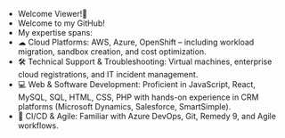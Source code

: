 - Welcome Viewer!👋 
- Welcome to my GitHub!
- My expertise spans:
- ☁ Cloud Platforms: AWS, Azure, OpenShift – including workload migration, sandbox creation, and cost optimization.
- 🛠 Technical Support & Troubleshooting: Virtual machines, enterprise cloud registrations, and IT incident management.
- 💻 Web & Software Development: Proficient in JavaScript, React, MySQL, SQL, HTML, CSS, PHP with hands-on experience in CRM platforms (Microsoft Dynamics, Salesforce, SmartSimple).
- 🔄 CI/CD & Agile: Familiar with Azure DevOps, Git, Remedy 9, and Agile workflows.

<!---
oniayodeji10/oniayodeji10 is a ✨ special ✨ repository because its `README.md` (this file) appears on your GitHub profile.
You can click the Preview link to take a look at your changes.
--->
